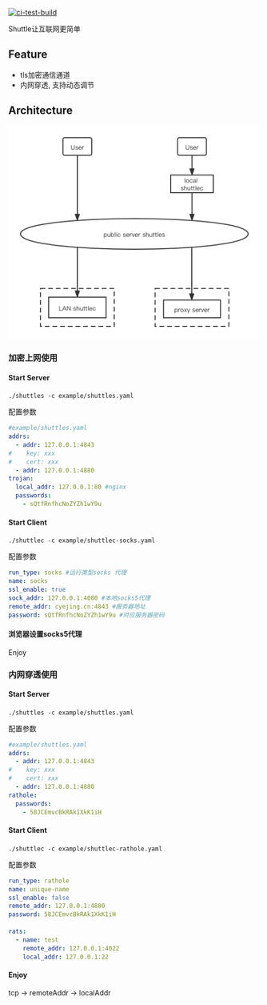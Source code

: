 [![ci-test-build](https://github.com/cyejing/shuttle/actions/workflows/ci-test-build.yml/badge.svg)](https://github.com/cyejing/shuttle/actions/workflows/ci-test-build.yml)


Shuttle让互联网更简单

## Feature

- tls加密通信通道
- 内网穿透, 支持动态调节

## Architecture

![architecture](/doc/pic/architecture.png)


### 加密上网使用
#### Start Server
``./shuttles -c example/shuttles.yaml``

配置参数
```yaml
#example/shuttles.yaml
addrs:
  - addr: 127.0.0.1:4843
#    key: xxx
#    cert: xxx
  - addr: 127.0.0.1:4880
trojan:
  local_addr: 127.0.0.1:80 #nginx
  passwords:
    - sQtfRnfhcNoZYZh1wY9u
```
#### Start Client
``./shuttlec -c example/shuttlec-socks.yaml``

配置参数
```yaml
run_type: socks #运行类型socks 代理
name: socks
ssl_enable: true
sock_addr: 127.0.0.1:4080 #本地socks5代理
remote_addr: cyejing.cn:4843 #服务器地址
password: sQtfRnfhcNoZYZh1wY9u #对应服务器密码

```

#### 浏览器设置socks5代理
Enjoy

### 内网穿透使用
#### Start Server
``./shuttles -c example/shuttles.yaml``

配置参数
```yaml
#example/shuttles.yaml
addrs:
  - addr: 127.0.0.1:4843
#    key: xxx
#    cert: xxx
  - addr: 127.0.0.1:4880
rathole:
  passwords:
    - 58JCEmvcBkRAk1XkK1iH
```
#### Start Client
``./shuttlec -c example/shuttlec-rathole.yaml``

配置参数
```yaml
run_type: rathole
name: unique-name
ssl_enable: false
remote_addr: 127.0.0.1:4880
password: 58JCEmvcBkRAk1XkK1iH

rats:
  - name: test
    remote_addr: 127.0.0.1:4022
    local_addr: 127.0.0.1:22

```

#### Enjoy
tcp -> remoteAddr -> localAddr
